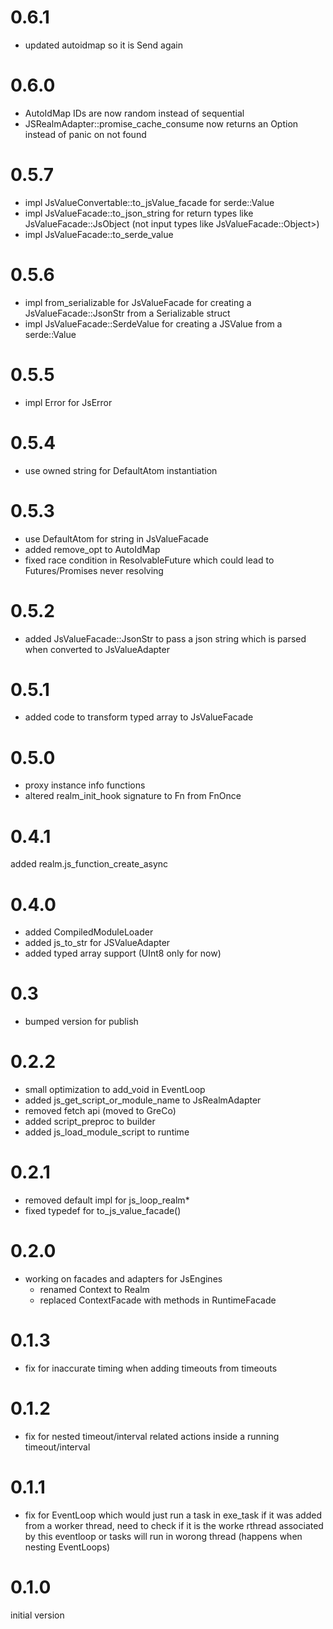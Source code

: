 # 0.6.1

* updated autoidmap so it is Send again

# 0.6.0

* AutoIdMap IDs are now random instead of sequential
* JSRealmAdapter::promise_cache_consume now returns an Option instead of panic on not found

# 0.5.7

* impl JsValueConvertable::to_jsValue_facade for serde::Value
* impl JsValueFacade::to_json_string for return types like JsValueFacade::JsObject (not input types like JsValueFacade::Object>)
* impl JsValueFacade::to_serde_value

# 0.5.6

* impl from_serializable for JsValueFacade for creating a JsValueFacade::JsonStr from a Serializable struct
* impl JsValueFacade::SerdeValue for creating a JSValue from a serde::Value

# 0.5.5

* impl Error for JsError

# 0.5.4

* use owned string for DefaultAtom instantiation 

# 0.5.3

* use DefaultAtom for string in JsValueFacade
* added remove_opt to AutoIdMap
* fixed race condition in ResolvableFuture which could lead to Futures/Promises never resolving

# 0.5.2

* added JsValueFacade::JsonStr to pass a json string which is parsed when converted to JsValueAdapter

# 0.5.1

* added code to transform typed array to JsValueFacade

# 0.5.0

* proxy instance info functions
* altered realm_init_hook signature to Fn from FnOnce

# 0.4.1 

added realm.js_function_create_async

# 0.4.0

* added CompiledModuleLoader
* added js_to_str for JSValueAdapter
* added typed array support (UInt8 only for now)

# 0.3

* bumped version for publish

# 0.2.2 

* small optimization to add_void in EventLoop
* added js_get_script_or_module_name to JsRealmAdapter
* removed fetch api (moved to GreCo)
* added script_preproc to builder
* added js_load_module_script to runtime

# 0.2.1

* removed default impl for js_loop_realm* 
* fixed typedef for to_js_value_facade()

# 0.2.0

* working on facades and adapters for JsEngines
  * renamed Context to Realm
  * replaced ContextFacade with methods in RuntimeFacade

# 0.1.3

* fix for inaccurate timing when adding timeouts from timeouts

# 0.1.2

* fix for nested timeout/interval related actions inside a running timeout/interval

# 0.1.1

* fix for EventLoop which would just run a task in exe_task if it was added from a worker thread, need to check if it is the worke rthread associated by this eventloop or tasks will run in worong thread (happens when nesting EventLoops)

# 0.1.0

initial version
